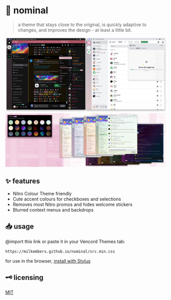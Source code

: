 # 🌸 nominal

> a theme that stays close to the original, is quickly adaptive to changes, and improves the design - at least a little bit.

![mainpreview](assets/mainpreview.png)
![nitrocolourpreview](assets/nitrocolourpreview.png)

## ✨ features

- Nitro Colour Theme friendly
- Cute accent colours for checkboxes and selections
- Removes most Nitro promos and hides welcome stickers
- Blurred context menus and backdrops

## 📥 usage

@import this link or paste it in your Vencord Themes tab:

```
https://milkembers.github.io/nominal/src.min.css
```

for use in the browser, [install with Stylus](nominal.user.css)

## 🗝️ licensing

[MIT](LICENSE.md)
